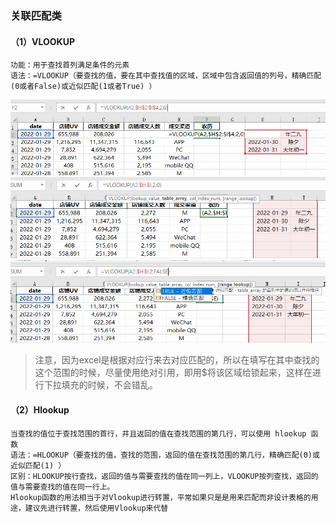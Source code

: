 ### 关联匹配类

#### （1）VLOOKUP

```
功能：用于查找首列满足条件的元素
语法：=VLOOKUP（要查找的值，要在其中查找值的区域，区域中包含返回值的列号，精确匹配(0或者False)或近似匹配(1或者True) ）
```
![Vlookup1](https://github.com/EringYL/my-document-library/blob/main/public_file/vlookup1.png)
![Vlookup2](https://github.com/EringYL/my-document-library/blob/main/public_file/vlookup2.png)
![Vlookup3](https://github.com/EringYL/my-document-library/blob/main/public_file/VLOOKUP3.png)

> 注意，因为excel是根据对应行来去对应匹配的，所以在填写在其中查找的这个范围的时候，尽量使用绝对引用，即用$将该区域给锁起来，这样在进行下拉填充的时候，不会错乱。

#### （2）Hlookup

```
当查找的值位于查找范围的首行，并且返回的值在查找范围的第几行，可以使用 hlookup 函数
语法：=HLOOKUP（要查找的值，查找的范围，返回的值在查找范围的第几行，精确匹配(0)或近似匹配(1) ）
区别：HLOOKUP按行查找，返回的值与需要查找的值在同一列上，VLOOKUP按列查找，返回的值与需要查找的值在同一行上。
Hlookup函数的用法相当于对Vlookup进行转置，平常如果只是是用来匹配而非设计表格的用途，建议先进行转置，然后使用Vlookup来代替
```
